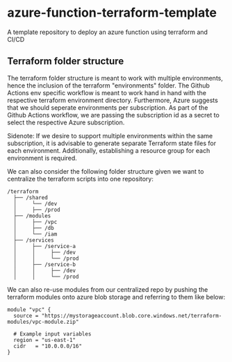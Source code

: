 # azure-function-terraform-template
A template repository to deploy an azure function using terraform and CI/CD

## Terraform folder structure
The terraform folder structure is meant to work with multiple environments, hence the inclusion of the terraform "environments" folder. The Github Actions env specific workflow is meant to work hand in hand with the respective terraform environment directory. Furthermore, Azure suggests that we should seperate environments per subscription. As part of the Github Actions workflow, we are passing the subscription id as a secret to select the respective Azure subscription.

Sidenote: If we desire to support multiple environments within the same subscription, it is advisable to generate separate Terraform state files for each environment. Additionally, establishing a resource group for each environment is required.

We can also consider the following folder structure given we want to centralize the terraform scripts into one repository:

```plaintext
/terraform
  ├── /shared
  │     └── /dev
  │     ├── /prod
  ├── /modules
  │     ├── /vpc
  │     ├── /db
  │     └── /iam
  ├── /services
  │     ├── /service-a
  │     │     ├── /dev
  │     │     └── /prod
  │     ├── /service-b
  │     │     ├── /dev
  │     │     └── /prod
```
We can also re-use modules from our centralized repo by pushing the terraform modules onto azure blob storage and referring to them like below:

```Source modules example
module "vpc" {
  source = "https://mystorageaccount.blob.core.windows.net/terraform-modules/vpc-module.zip"

  # Example input variables
  region = "us-east-1"
  cidr   = "10.0.0.0/16"
}
